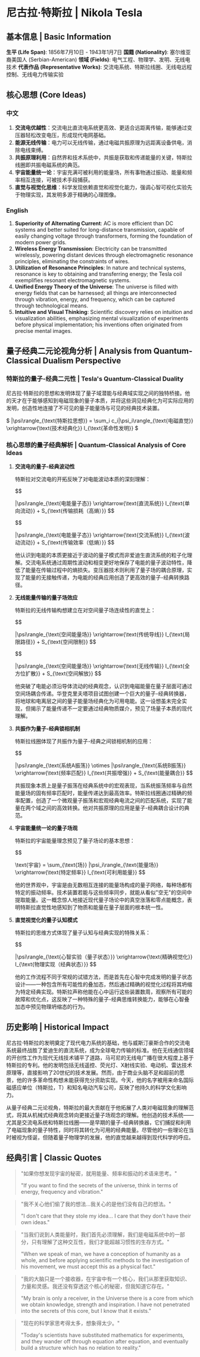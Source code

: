# 尼古拉·特斯拉 | Nikola Tesla

## 基本信息 | Basic Information

**生平 (Life Span)**: 1856年7月10日 - 1943年1月7日
**国籍 (Nationality)**: 塞尔维亚裔美国人 (Serbian-American)
**领域 (Fields)**: 电气工程、物理学、发明、无线电技术
**代表作品 (Representative Works)**: 交流电系统、特斯拉线圈、无线电远程控制、无线电力传输实验

## 核心思想 (Core Ideas)

### 中文
1. **交流电优越性**：交流电比直流电系统更高效、更适合远距离传输，能够通过变压器轻松改变电压，形成现代电网基础。
2. **能源无线传输**：电力可以无线传输，通过电磁共振原理为远距离设备供电，消除电线束缚。
3. **共振原理利用**：自然界和技术系统中，共振是获取和传递能量的关键，特斯拉线圈即共振电磁系统的典范。
4. **宇宙能量统一论**：宇宙充满可被利用的能量场，所有事物通过振动、能量和频率相互连接，可被技术手段捕获。
5. **直觉与视觉化思维**：科学发现依赖直觉和视觉化能力，强调心智可视化实验先于物理实现，其发明多源于精确的心理图像。

### English
1. **Superiority of Alternating Current**: AC is more efficient than DC systems and better suited for long-distance transmission, capable of easily changing voltage through transformers, forming the foundation of modern power grids.
2. **Wireless Energy Transmission**: Electricity can be transmitted wirelessly, powering distant devices through electromagnetic resonance principles, eliminating the constraints of wires.
3. **Utilization of Resonance Principles**: In nature and technical systems, resonance is key to obtaining and transferring energy; the Tesla coil exemplifies resonant electromagnetic systems.
4. **Unified Energy Theory of the Universe**: The universe is filled with energy fields that can be harnessed; all things are interconnected through vibration, energy, and frequency, which can be captured through technological means.
5. **Intuitive and Visual Thinking**: Scientific discovery relies on intuition and visualization abilities, emphasizing mental visualization of experiments before physical implementation; his inventions often originated from precise mental images.

## 量子经典二元论视角分析 | Analysis from Quantum-Classical Dualism Perspective

### 特斯拉的量子-经典二元性 | Tesla's Quantum-Classical Duality

尼古拉·特斯拉的思想和发明体现了量子域潜能与经典域实现之间的独特桥接。他的天才在于能够感知到电磁现象的量子本质，并将这些洞见经典化为可实际应用的发明，创造性地连接了不可见的量子能量场与可见的经典技术装置。

$`
|\psi\rangle_{\text{特斯拉思想}} = \sum_i c_i|\psi_i\rangle_{\text{电磁直觉}} \xrightarrow{\text{技术经典化}} I_{\text{革命性发明}}
`$

### 核心思想的量子经典解析 | Quantum-Classical Analysis of Core Ideas

1. **交流电的量子-经典波动性**

   特斯拉对交流电的开拓反映了对电能波动本质的深刻理解：

   $$

   |\psi\rangle_{\text{电能量子态}} \xrightarrow{\text{直流系统}} I_{\text{单向流动}} + S_{\text{传输损耗（高熵）}}
   $$

   $$

   |\psi\rangle_{\text{电能量子态}} \xrightarrow{\text{交流系统}} I_{\text{波动流动}} + S_{\text{传输效率（低熵）}}
   $$

   他认识到电能的本质更接近于波动的量子模式而非爱迪生直流系统的粒子化理解。交流电系统通过周期性波动和相变更好地保存了电能的量子波动特性，降低了能量在传输过程中的熵损失。变压器技术则利用了量子场的耦合原理，实现了能量的无接触传递，为电能的经典应用创造了更高效的量子-经典转换路径。

2. **无线能量传输的量子场效应**

   特斯拉的无线传输构想建立在对空间量子场连续性的直觉上：

   $$

   |\psi\rangle_{\text{空间能量场}} \xrightarrow{\text{传统导线}} I_{\text{局限路径}} + S_{\text{空间限制}}
   $$

   $$

   |\psi\rangle_{\text{空间能量场}} \xrightarrow{\text{无线传输}} I_{\text{全方位扩散}} + S_{\text{空间解放}}
   $$

   他突破了电能必须沿导体流动的经典观念，认识到电磁能量在量子层面可通过空间场耦合传递。华登克里夫塔项目试图创建一个巨大的量子-经典转换器，将地球和电离层之间的量子能量场经典化为可用电能。这一设想虽未完全实现，但揭示了能量传递不一定要通过经典物质媒介，预见了场量子本质的现代理解。

3. **共振作为量子-经典锁相机制**

   特斯拉线圈体现了共振作为量子-经典之间锁相机制的应用：

   $$

   |\psi\rangle_{\text{系统A振荡}} \otimes |\psi\rangle_{\text{系统B振荡}} \xrightarrow{\text{频率匹配}} I_{\text{共振增强}} + S_{\text{能量耦合}}
   $$

   共振现象本质上是量子振荡在经典系统中的宏观表现，当系统振荡频率与自然能量场的固有频率匹配时，能量传递达到最高效率。特斯拉线圈通过精确的频率配置，创造了一个微观量子振荡和宏观经典电流之间的匹配系统，实现了能量在两个域之间的高效转换。他对共振原理的应用是量子-经典耦合设计的典范。

4. **宇宙能量统一论的量子场观**

   特斯拉的宇宙能量理念预见了量子场论的基本思想：

   $$

   \text{宇宙} = \sum_{\text{场}} |\psi_i\rangle_{\text{能量场}} \xrightarrow{\text{特定频率}} I_{\text{可利用能量}}
   $$

   他的世界观中，宇宙是由无数相互连接的能量场构成的量子网络，每种场都有特定的振动频率。技术装置若能与这些频率同步，就能从看似"空无"的空间中提取能量。这一概念惊人地接近现代量子场论中的真空涨落和零点能概念，表明特斯拉直觉性地感知到了物质和能量在量子层面的根本统一性。

5. **直觉视觉化的量子认知模式**

   特斯拉的思维方式体现了量子认知与经典实现的特殊关系：

   $$

   |\psi\rangle_{\text{心智实验（量子状态）}} \xrightarrow{\text{精确视觉化}} I_{\text{物理实现（经典状态）}}
   $$

   他的工作流程不同于常规的试错方法，而是首先在心智中完成发明的量子状态设计——一种包含所有可能性的叠加态，然后通过精确的视觉化过程将其坍缩为特定经典实现。特斯拉声称他能在心中运行这些装置数周，观察所有可能的故障和优化点，这反映了一种特殊的量子-经典思维转换能力，能够在心智叠加态中预见物理坍缩态的行为。

## 历史影响 | Historical Impact

尼古拉·特斯拉的发明奠定了现代电力系统的基础，他与威斯汀豪斯合作的交流电系统最终战胜了爱迪生的直流系统，成为全球电力传输的标准。他在无线通信领域的开创性工作为现代无线技术铺平了道路，马可尼的无线电广播在很大程度上基于特斯拉的专利。他的发明包括无线遥控、荧光灯、X射线实验、电动机、雷达技术原理等，直接影响了20世纪的技术发展。然而，由于商业头脑不足和超前的愿景，他的许多革命性构想未能获得充分资助实现。今天，他的名字被用来命名国际磁感应单位（特斯拉，T）和知名电动汽车公司，反映了他持久的科学文化影响力。

从量子经典二元论视角，特斯拉的最大贡献在于他拓展了人类对电磁现象的理解范式，将其从机械式经典观念转向更接近量子场观念的理解。他创造的技术系统——尤其是交流电系统和特斯拉线圈——是早期的量子-经典转换器，它们捕捉和利用了电磁现象的量子特性，同时将其转化为可用的经典能量。尽管他的一些理论在当时被视为怪诞，但随着量子物理学的发展，他的直觉越来越得到现代科学的呼应。

## 经典引言 | Classic Quotes

> "如果你想发现宇宙的秘密，就用能量、频率和振动的术语来思考。"
>
> "If you want to find the secrets of the universe, think in terms of energy, frequency and vibration."

> "我不关心他们偷了我的想法...我关心的是他们没有自己的想法。"
>
> "I don't care that they stole my idea... I care that they don't have their own ideas."

> "当我们说到人类能量时，我们首先必须理解，我们是电磁系统中的一部分，只有理解了这种交互性，我们才能超越习惯性的生存方式。"
>
> "When we speak of man, we have a conception of humanity as a whole, and before applying scientific methods to the investigation of his movement, we must accept this as a physical fact."

> "我的大脑只是一个接收器，在宇宙中有一个核心，我们从那里获取知识、力量和灵感。我还没有穿透这个核心的秘密，但我知道它存在。"
>
> "My brain is only a receiver, in the Universe there is a core from which we obtain knowledge, strength and inspiration. I have not penetrated into the secrets of this core, but I know that it exists."

> "现在的科学家思考得太多，想象得太少。"
>
> "Today's scientists have substituted mathematics for experiments, and they wander off through equation after equation, and eventually build a structure which has no relation to reality."